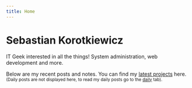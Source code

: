 ```yaml
---
title: Home
---
```


# Sebastian Korotkiewicz

<!-- ## _Guru Systems Administrator_ -->

IT Geek interested in all the things!
System administration, web development and more.

Below are my recent posts and notes. You can find my [latest projects](/techlog/projects) here.  
<small>(Daily posts are not displayed here, to read my daily posts go to the [daily](/daily/) tab).</small>
